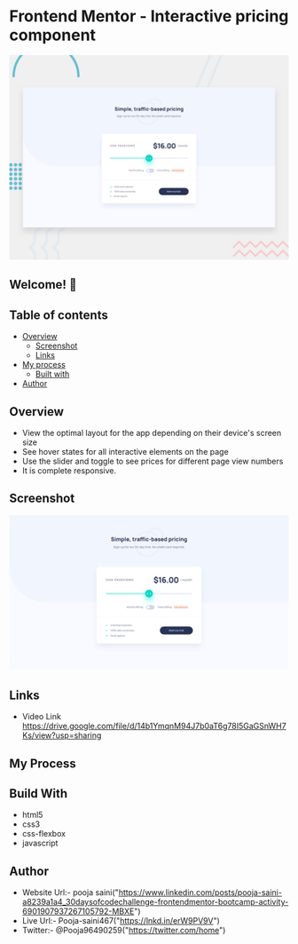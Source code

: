 # Frontend Mentor - Interactive pricing component

![Design preview for the Interactive pricing component coding challenge](./design/desktop-preview.jpg)

## Welcome! 👋

## Table of contents

- [Overview](#overview)
  - [Screenshot](#screenshot)
  - [Links](#links)
- [My process](#my-process)
  - [Built with](#built-with)
- [Author](#author)

## Overview


- View the optimal layout for the app depending on their device's screen size
- See hover states for all interactive elements on the page
- Use the slider and toggle to see prices for different page view numbers
- It is complete responsive.

## Screenshot


<img src = "https://github.com/Pooja-saini467/interactivePricing/blob/main/design/desktop-design.jpg?raw=true">

## Links

- Video Link
https://drive.google.com/file/d/14b1YmqnM94J7b0aT6g78I5GaGSnWH7Ks/view?usp=sharing

## My Process
## Build With
- html5
- css3
- css-flexbox
- javascript

## Author
- Website Url:- pooja saini("https://www.linkedin.com/posts/pooja-saini-a8239a1a4_30daysofcodechallenge-frontendmentor-bootcamp-activity-6901907937267105792-MBXE")
- Live Url:- Pooja-saini467("https://lnkd.in/erW9PV9V")
- Twitter:- @Pooja96490259("https://twitter.com/home")


